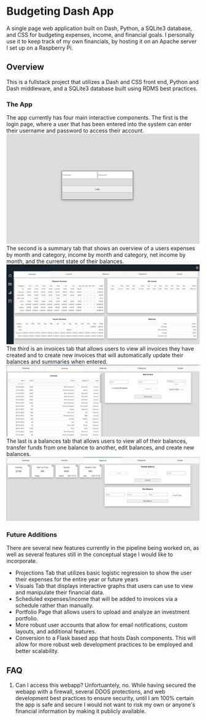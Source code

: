 # Budgeting Dash App
A single page web application built on Dash, Python, a SQLite3 database, and CSS for budgeting expenses, income, and financial goals. I personally use it to keep track of my own financials, by hosting it on an Apache server I set up on a Raspberry Pi.

## Overview
This is a fullstack project that utilizes a Dash and CSS front end, Python and Dash middleware, and a SQLite3 database built using RDMS best practices.

### The App
The app currently has four main interactive components. The first is the login page, where a user that has been entered into the system can enter their username and password to access their account.
![Login Page](https://github.com/bjhammack/budgeting-dash-app/blob/main/example_images//login_example.png)
The second is a summary tab that shows an overview of a users expenses by month and category, income by month and category, net income by month, and the current state of their balances.
![Summary Page](https://github.com/bjhammack/budgeting-dash-app/blob/main/example_images//summary_example.png)
The third is an invoices tab that allows users to view all invoices they have created and to create new invoices that will automatically update their balances and summaries when entered.
![Invoices Page](https://github.com/bjhammack/budgeting-dash-app/blob/main/example_images/invoices_example.png)
The last is a balances tab that allows users to view all of their balances, transfer funds from one balance to another, edit balances, and create new balances.
![Balance Page](https://github.com/bjhammack/budgeting-dash-app/blob/main/example_images/balances_example.png)

### Future Additions
There are several new features currently in the pipeline being worked on, as well as several features still in the conceptual stage I would like to incorporate.
<ul>
	<li>Projections Tab that utilizes basic logistic regression to show the user their expenses for the entire year or future years</li>
	<li>Visuals Tab that displays interactive graphs that users can use to view and manipulate their financial data.</li>
	<li>Scheduled expenses/income that will be added to invoices via a schedule rather than manually.</li>
	<li>Portfolio Page that allows users to upload and analyze an investment portfolio.</li>
	<li>More robust user accounts that allow for email notifications, custom layouts, and additional features.</li>
	<li>Conversion to a Flask based app that hosts Dash components. This will allow for more robust web development practices to be employed and better scalability.</li>
</ul>

## FAQ
<ol>
	<li>Can I access this webapp?
		Unfortuantely, no. While having secured the webapp with a firewall, several DDOS protections, and web development best practices to ensure security, until I am 100% certain the app is safe and secure I would not want to risk my own or anyone's financial information by making it publicly available.</li>
